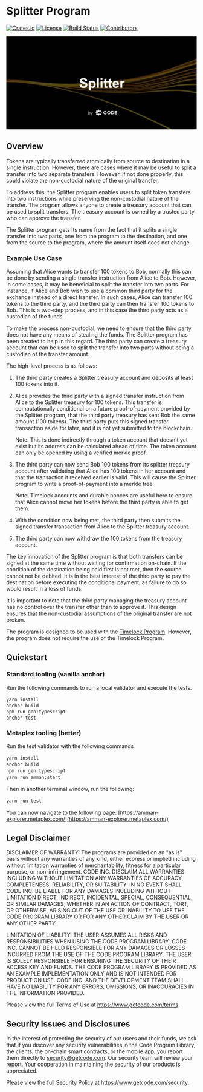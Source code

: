# Splitter Program

[![Crates.io](https://img.shields.io/crates/v/splitter)](https://crates.io/crates/splitter)
[![License](https://img.shields.io/crates/l/splitter)](https://github.com/code-wallet/code-program-library/blob/main/splitter/LICENSE.txt)
[![Build Status](https://img.shields.io/github/workflow/status/code-wallet/code-program-library/Rust/main)](https://github.com/code-wallet/code-program-library/actions/workflows/rust.yml?query=branch%3Amain)
[![Contributors](https://img.shields.io/github/contributors/code-wallet/code-program-library)](https://github.com/code-wallet/code-program-library/graphs/contributors)

<img src="/splitter/docs/splitter-banner.png?raw=true">

## Overview

Tokens are typically transferred atomically from source to destination in a
single instruction. However, there are cases where it may be useful to split
a transfer into two separate transfers. However, if not done properly, this
could violate the non-custodial nature of the original transfer.

To address this, the Splitter program enables users to split token
transfers into two instructions while preserving the non-custodial nature of the
transfer. The program allows anyone to create a treasury account that can be
used to split transfers. The treasury account is owned by a trusted party who
can approve the transfer.

The Splitter program gets its name from the fact that it splits a single
transfer into two parts, one from the program to the destination, and one from
the source to the program, where the amount itself does not change.

### Example Use Case

Assuming that Alice wants to transfer 100 tokens to Bob, normally this can be
done by sending a single transfer instruction from Alice to Bob. However, in
some cases, it may be beneficial to split the transfer into two parts. For
instance, if Alice and Bob wish to use a common third party for the exchange
instead of a direct transfer. In such cases, Alice can transfer 100 tokens to
the third party, and the third party can then transfer 100 tokens to Bob. This
is a two-step process, and in this case the third party acts as a custodian of
the funds.

To make the process non-custodial, we need to ensure that the third party does
not have any means of stealing the funds. The Splitter program has been created
to help in this regard. The third party can create a treasury account that can
be used to split the transfer into two parts without being a custodian of the
transfer amount.

The high-level process is as follows:

1) The third party creates a Splitter treasury account and deposits at least 100
tokens into it.

2) Alice provides the third party with a signed transfer instruction from Alice
to the Splitter treasury for 100 tokens. This transfer is computationally
conditional on a future proof-of-payment provided by the Splitter program, that
the third party treasury has sent Bob the same amount (100 tokens). The third
party puts this signed transfer transaction aside for later, and it is not yet
submitted to the blockchain.

    Note: This is done indirectly through a token account that doesn't yet exist
    but its address can be calculated ahead of time. The token account can only
    be opened by using a verified merkle proof.

3) The third party can now send Bob 100 tokens from its splitter treasury
account after validating that Alice has 100 tokens in her account and that the
transaction it received earlier is valid. This will cause the Splitter program
to write a proof-of-payment into a merkle tree.

    Note: Timelock accounts and durable nonces are useful here to ensure that Alice
    cannot move her tokens before the third party is able to get them.

4) With the condition now being met, the third party then submits the signed
transfer transaction from Alice to the Splitter treasury account.

5) The third party can now withdraw the 100 tokens from the treasury account.

The key innovation of the Splitter program is that both transfers can be signed
at the same time without waiting for confirmation on-chain. If the condition of
the destination being paid first is not met, then the source cannot not be
debited. It is in the best interest of the third party to pay the destination
before executing the conditional payment, as failure to do so would result in a
loss of funds.

It is important to note that the third party managing the treasury account has
no control over the transfer other than to approve it. This design ensures that
the non-custodial assumptions of the original transfer are not broken. 

The program is designed to be used with the [Timelock
Program](/timelock/README.md). However, the program does not require the
use of the Timelock Program.

## Quickstart

### Standard tooling (vanilla anchor) 

Run the following commands to run a local validator and execute the tests.

```
yarn install
anchor build
npm run gen:typescript
anchor test
```

### Metaplex tooling (better)

Run the test validator with the following commands

```bash
yarn install
anchor build
npm run gen:typescript
yarn run amman:start
```

Then in another terminal window, run the following:

```bash
yarn run test
```

You can now navigate to the following page: [https://amman-explorer.metaplex.com/](https://amman-explorer.metaplex.com/)

## Legal Disclaimer

DISCLAIMER OF WARRANTY: The programs are provided on an "as is" basis without any warranties of any kind, either express or implied including without limitation warranties of merchantability, fitness for a particular purpose, or non-infringement. CODE INC. DISCLAIM ALL WARRANTIES INCLUDING WITHOUT LIMITATION ANY WARRANTIES OF ACCURACY, COMPLETENESS, RELIABILITY, OR SUITABILITY. IN NO EVENT SHALL CODE INC. BE LIABLE FOR ANY DAMAGES INCLUDING WITHOUT LIMITATION DIRECT, INDIRECT, INCIDENTAL, SPECIAL, CONSEQUENTIAL, OR SIMILAR DAMAGES, WHETHER IN AN ACTION OF CONTRACT, TORT, OR OTHERWISE, ARISING OUT OF THE USE OR INABILITY TO USE THE CODE PROGRAM LIBRARY OR FOR ANY OTHER CLAIM BY THE USER OR ANY OTHER PARTY.

LIMITATION OF LIABILITY: THE USER ASSUMES ALL RISKS AND RESPONSIBILITIES WHEN USING THE CODE PROGRAM LIBRARY. CODE INC. CANNOT BE HELD RESPONSIBLE FOR ANY DAMAGES OR LOSSES INCURRED FROM THE USE OF THE CODE PROGRAM LIBRARY. THE USER IS SOLELY RESPONSIBLE FOR ENSURING THE SECURITY OF THEIR ACCESS KEY AND FUNDS. THE CODE PROGRAM LIBRARY IS PROVIDED AS AN EXAMPLE IMPLEMENTATION ONLY AND IS NOT INTENDED FOR PRODUCTION USE. CODE INC. AND THE DEVELOPMENT TEAM SHALL HAVE NO LIABILITY FOR ANY ERRORS, OMISSIONS, OR INACCURACIES IN THE INFORMATION PROVIDED.

Please view the full Terms of Use at https://www.getcode.com/terms.

## Security Issues and Disclosures

In the interest of protecting the security of our users and their funds, we ask that if you discover any security vulnerabilities in the Code Program Library, the clients, the on-chain smart contracts, or the mobile app, you report them directly to security@getcode.com. Our security team will review your report. Your cooperation in maintaining the security of our products is appreciated.

Please view the full Security Policy at https://www.getcode.com/security.
